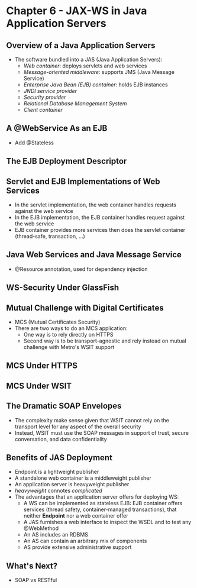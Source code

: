 # Chapter 6 - JAX-WS in Java Application Servers

## Overview of a Java Application Servers
* The software bundled into a JAS (Java Application Servers):
    * *Web container*: deploys servlets and web services
    * *Message-oriented middleware*: supports JMS (Java Message Service)
    * *Enterprise Java Bean (EJB) container*: holds EJB instances
    * *JNDI service provider*
    * *Security provider*
    * *Relational Database Management System*
    * *Client container*
    
## A @WebService As an EJB
* Add @Stateless

## The EJB Deployment Descriptor


## Servlet and EJB Implementations of Web Services
* In the servlet implementation, the web container handles requests against the web service
* In the EJB implementation, the EJB container handles request against the web service
* EJB container provides more services then does the servlet container (thread-safe, transaction, ...)

## Java Web Services and Java Message Service
* @Resource annotation, used for dependency injection

## WS-Security Under GlassFish

## Mutual Challenge with Digital Certificates
* MCS (Mutual Certificates Security)
* There are two ways to do an MCS application:
    * One way is to rely directly on HTTPS
    * Second way is to be transport-agnostic and rely instead on mutual challenge with Metro's WSIT support
    
## MCS Under HTTPS    

## MCS Under WSIT

## The Dramatic SOAP Envelopes
* The complexity make sense given that WSIT cannot rely on the transport level for any aspect of the overall security
* Instead, WSIT must use the SOAP messages in support of trust, secure conversation, and data confidentiality

## Benefits of JAS Deployment
* Endpoint is a lightweight publisher
* A standalone web container is a middleweight publisher
* An application server is heavyweight publisher
* *heavyweight* connotes *complicated*
* The advantages that an application server offers for deploying WS:
    * A WS can be implemented as stateless EJB: EJB container offers services (thread safety, container-managed transactions), that neither **Endpoint** nor a web container offer
    * A JAS furnishes a web interface to inspect the WSDL and to test any @WebMethod
    * An AS includes an RDBMS
    * An AS can contain an arbitrary mix of components
    * AS provide extensive administrative support

## What's Next?
* SOAP vs RESTful
